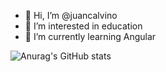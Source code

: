 - 👋 Hi, I’m @juancalvino
- 👀 I’m interested in education
- 🌱 I’m currently learning Angular

![Anurag's GitHub stats](https://github-readme-stats.vercel.app/api?username=juancalvino&show_icons=true&theme=onedark)
